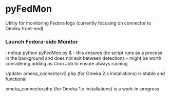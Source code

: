 pyFedMon
========

Utility for monitoring Fedora logs (currently focusing on connector to Omeka front-end).

<h3>Launch Fedora-side Monitor</h3>:
nohup python pyFedMon.py &
  - this ensures the script runs as a process in the background and does not exit between detections
  - might be worth considering adding as Cron Job to ensure always running

Update:
omeka_connectorv2.php (for Omeka 2.x installations) is stable and functional

omeka_connector.php (for Omeka 1.x installations) is a work-in-progress
